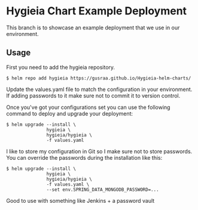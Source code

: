# Hygieia Chart Example Deployment

This branch is to showcase an example deployment that we use in our environment.

## Usage

First you need to add the hygieia repository.
```
$ helm repo add hygieia https://gusraa.github.io/Hygieia-helm-charts/
```

Update the values.yaml file to match the configuration in your environment. If adding passwords to it make sure not to commit it to version control.

Once you've got your configurations set you can use the following command to deploy and upgrade your deployment:
```
$ helm upgrade --install \
               hygieia \
               hygieia/hygieia \
               -f values.yaml
```

I like to store my configuration in Git so I make sure not to store passwords. You can override the passwords during the installation like this:
```
$ helm upgrade --install \
               hygieia \
               hygieia/hygieia \
               -f values.yaml \
               --set env.SPRING_DATA_MONGODB_PASSWORD=...
```

Good to use with something like Jenkins + a password vault
